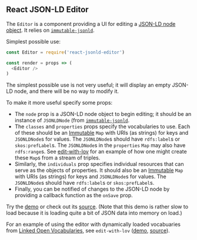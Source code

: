 ## React JSON-LD Editor

The `Editor` is a component providing a UI for editing a [JSON-LD node object](http://www.w3.org/TR/2014/REC-json-ld-20140116/#node-objects). It relies on [`immutable-jsonld`](https://www.npmjs.com/package/immutable-jsonld).

Simplest possible use:

```javascript
const Editor = require('react-jsonld-editor')

const render = props => (
  <Editor />
)
```

The simplest possible use is not very useful; it will display an empty JSON-LD node, and there will be no way to modify it.

To make it more useful specify some props:

* The `node` prop is a JSON-LD node object to begin editing; it should be an instance of `JSONLDNode` (from [`immutable-jsonld`](https://www.npmjs.com/package/immutable-jsonld).
* The `classes` and `properties` props specify the vocabularies to use. Each of these should be an [Immutable](https://facebook.github.io/immutable-js/) `Map` with URIs (as strings) for keys and `JSONLDNode`s for values. The `JSONLDNode`s should have `rdfs:label`s or `skos:prefLabel`s. The `JSONLDNode`s in the `properties` `Map` may also have `rdfs:range`s. See [edit-with-lov](https://github.com/editorsnotes/edit-with-lov/blob/master/src/lovutils.js) for an example of how one might create these `Map`s from a stream of triples.
* Similarly, the `individuals` prop specifies individual resources that can serve as the objects of properties. It should also be an [Immutable](https://facebook.github.io/immutable-js/) `Map` with URIs (as strings) for keys and `JSONLDNode`s for values. The `JSONLDNode`s should have `rdfs:label`s or `skos:prefLabel`s.
* Finally, you can be notified of changes to the JSON-LD node by providing a callback function as the `onSave` prop.

Try the [demo](http://editorsnotes.github.io/react-jsonld-editor/demo/standalone/) or check out its [source](https://github.com/editorsnotes/react-jsonld-editor/blob/master/demo/src/index.js). (Note that this demo is rather slow to load because it is loading quite a bit of JSON data into memory on load.)

For an example of using the editor with dynamically loaded vocabuaries from [Linked Open Vocabularies](http://lov.okfn.org/dataset/lov/), see `edit-with-lov` ([demo](https://editorsnotes.github.io/edit-with-lov/), [source](https://github.com/editorsnotes/edit-with-lov)).
